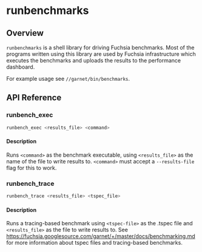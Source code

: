 runbenchmarks
==

## Overview

`runbenchmarks` is a shell library for driving Fuchsia benchmarks.  Most of the
programs written using this library are used by Fuchsia infrastructure which
executes the benchmarks and uploads the results to the performance dashboard.

For example usage see `//garnet/bin/benchmarks`.

## API Reference

### runbench_exec

```sh
runbench_exec <results_file> <command>
```

#### Description

Runs `<command>` as the benchmark executable, using `<results_file>` as the name
of the file to write results to. `<command>` must accept a `--results-file` flag
for this to work.

### runbench_trace

```sh
runbench_trace <results_file> <tspec_file>
```

#### Description

Runs a tracing-based benchmark using `<tspec-file>` as the .tspec file and
`<results_file>` as the file to write results to. See
https://fuchsia.googlesource.com/garnet/+/master/docs/benchmarking.md for
more information about tspec files and tracing-based benchmarks.

